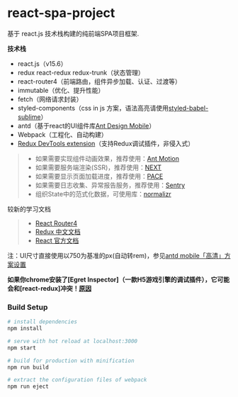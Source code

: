 # react-spa-project
基于 react.js 技术栈构建的纯前端SPA项目框架.

**技术栈**

- react.js（v15.6）
- redux react-redux redux-trunk（状态管理）
- react-router4（前端路由，组件异步加载、认证、过渡等）
- immutable（优化、提升性能）
- fetch（网络请求封装）
- styled-components（css in js 方案，语法高亮请使用[styled-babel-sublime](https://github.com/garetmckinley/styled-babel-sublime)）
- antd（基于react的UI组件库[Ant Design Mobile](https://mobile.ant.design/index-cn)）
- Webpack（工程化、自动构建）
- [Redux DevTools extension](https://github.com/zalmoxisus/redux-devtools-extension)（支持Redux调试插件，非侵入式）

> * 如果需要实现组件动画效果，推荐使用：[Ant Motion](https://motion.ant.design) 
> * 如果需要服务端渲染(SSR)，推荐使用：[NEXT](https://github.com/zeit/next.js) 
> * 如果需要显示页面加载进度，推荐使用：[PACE](http://github.hubspot.com/pace/docs/welcome) 
> * 如果需要日志收集、异常报告服务，推荐使用：[Sentry](https://sentry.io) 
> * 组织State中的范式化数据，可使用库：[normalizr](https://github.com/paularmstrong/normalizr)

较新的学习文档
> - [React Router4](https://reacttraining.com/react-router/web/example/basic)
> - [Redux 中文文档](http://cn.redux.js.org/index.html)
> - [React 官方文档](https://facebook.github.io/react/docs/hello-world.html)

注：UI尺寸直接使用以750为基准的px(自动转rem)，参见[antd mobile「高清」方案设置](https://github.com/ant-design/ant-design-mobile/wiki/antd-mobile-0.8-%E4%BB%A5%E4%B8%8A%E7%89%88%E6%9C%AC%E3%80%8C%E9%AB%98%E6%B8%85%E3%80%8D%E6%96%B9%E6%A1%88%E8%AE%BE%E7%BD%AE) <br/>

**如果你chrome安装了[Egret Inspector]（一款H5游戏引擎的调试插件），它可能会和[react-redux]冲突！[原因](http://react-china.org/t/react-redux-connect-chrome/13365)**

### Build Setup

``` bash
# install dependencies
npm install

# serve with hot reload at localhost:3000
npm start

# build for production with minification
npm run build

# extract the configuration files of webpack
npm run eject
```
